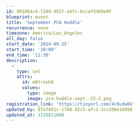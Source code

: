 ```yaml
---
id: 001064c6-7289-4937-a4fc-6ccafd369e9f
blueprint: event
title: 'September PCA Huddle'
recurrence: none
timezone: America/Los_Angeles
all_day: false
start_date: '2024-09-25'
start_time: '10:00'
end_time: '11:30'
description:
  -
    type: set
    attrs:
      id: m0trosh8
      values:
        type: image
        image: pca-huddle-sept.-25-2.png
registration_link: 'https://tinyurl.com/4c6udw6b'
updated_by: 87a74d1c-1760-42c5-afc1-1cc59be16098
updated_at: 1725811690
---
```

